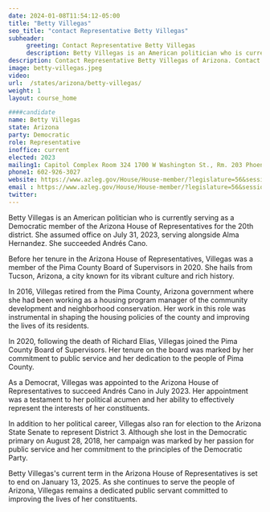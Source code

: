 ```yaml
---
date: 2024-01-08T11:54:12-05:00
title: "Betty Villegas"
seo_title: "contact Representative Betty Villegas"
subheader:
     greeting: Contact Representative Betty Villegas
     description: Betty Villegas is an American politician who is currently serving as a Democratic member of the Arizona House of Representative for the 20th district. She assumed office on July 31, 2023, serving alongside Alma Hernandez. She succeeded Andrés Cano.
description: Contact Representative Betty Villegas of Arizona. Contact information for Betty Villegas includes email address, phone number, and mailing address.
image: betty-villegas.jpeg
video:
url:  /states/arizona/betty-villegas/
weight: 1
layout: course_home

####candidate
name: Betty Villegas
state: Arizona
party: Democratic
role: Representative
inoffice: current
elected: 2023
mailing1: Capitol Complex Room 324 1700 W Washington St., Rm. 203 Phoenix, AZ 85007-2890
phone1: 602-926-3027
website: https://www.azleg.gov/House/House-member/?legislature=56&session=128&legislator=2274/
email : https://www.azleg.gov/House/House-member/?legislature=56&session=128&legislator=2274/
twitter:
---
```


Betty Villegas is an American politician who is currently serving as a Democratic member of the Arizona House of Representatives for the 20th district. She assumed office on July 31, 2023, serving alongside Alma Hernandez. She succeeded Andrés Cano.

Before her tenure in the Arizona House of Representatives, Villegas was a member of the Pima County Board of Supervisors in 2020. She hails from Tucson, Arizona, a city known for its vibrant culture and rich history.

In 2016, Villegas retired from the Pima County, Arizona government where she had been working as a housing program manager of the community development and neighborhood conservation. Her work in this role was instrumental in shaping the housing policies of the county and improving the lives of its residents.

In 2020, following the death of Richard Elias, Villegas joined the Pima County Board of Supervisors. Her tenure on the board was marked by her commitment to public service and her dedication to the people of Pima County.

As a Democrat, Villegas was appointed to the Arizona House of Representatives to succeed Andrés Cano in July 2023. Her appointment was a testament to her political acumen and her ability to effectively represent the interests of her constituents.

In addition to her political career, Villegas also ran for election to the Arizona State Senate to represent District 3. Although she lost in the Democratic primary on August 28, 2018, her campaign was marked by her passion for public service and her commitment to the principles of the Democratic Party.

Betty Villegas's current term in the Arizona House of Representatives is set to end on January 13, 2025. As she continues to serve the people of Arizona, Villegas remains a dedicated public servant committed to improving the lives of her constituents.
